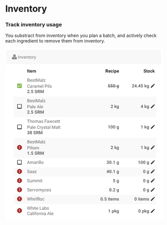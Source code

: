 # Inventory

### Track inventory usage

You substract from inventory when you plan a batch, and actively check each ingredient to remove them from inventory.

![Items not in stock is marked with a red exclamation mark](../.gitbook/assets/image%20%2863%29.png)

